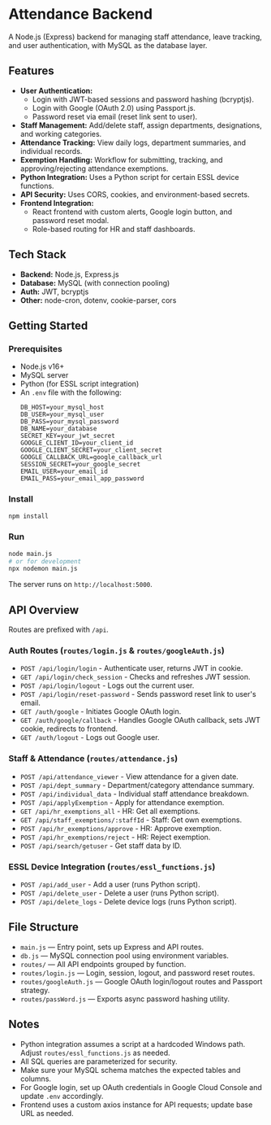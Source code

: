 # Attendance Backend

A Node.js (Express) backend for managing staff attendance, leave tracking, and user authentication, with MySQL as the database layer.

## Features

- **User Authentication:**
  - Login with JWT-based sessions and password hashing (bcryptjs).
  - Login with Google (OAuth 2.0) using Passport.js.
  - Password reset via email (reset link sent to user).
- **Staff Management:** Add/delete staff, assign departments, designations, and working categories.
- **Attendance Tracking:** View daily logs, department summaries, and individual records.
- **Exemption Handling:** Workflow for submitting, tracking, and approving/rejecting attendance exemptions.
- **Python Integration:** Uses a Python script for certain ESSL device functions.
- **API Security:** Uses CORS, cookies, and environment-based secrets.
- **Frontend Integration:**
  - React frontend with custom alerts, Google login button, and password reset modal.
  - Role-based routing for HR and staff dashboards.

## Tech Stack

- **Backend:** Node.js, Express.js
- **Database:** MySQL (with connection pooling)
- **Auth:** JWT, bcryptjs
- **Other:** node-cron, dotenv, cookie-parser, cors

## Getting Started

### Prerequisites

- Node.js v16+
- MySQL server
- Python (for ESSL script integration)
- An `.env` file with the following:
  ```
  DB_HOST=your_mysql_host
  DB_USER=your_mysql_user
  DB_PASS=your_mysql_password
  DB_NAME=your_database
  SECRET_KEY=your_jwt_secret
  GOOGLE_CLIENT_ID=your_client_id
  GOOGLE_CLIENT_SECRET=your_client_secret
  GOOGLE_CALLBACK_URL=google_callback_url
  SESSION_SECRET=your_google_secret
  EMAIL_USER=your_email_id
  EMAIL_PASS=your_email_app_password
  ```

### Install

```bash
npm install
```

### Run

```bash
node main.js
# or for development
npx nodemon main.js
```

The server runs on `http://localhost:5000`.

## API Overview

Routes are prefixed with `/api`.

### Auth Routes (`routes/login.js` & `routes/googleAuth.js`)

- `POST /api/login/login` - Authenticate user, returns JWT in cookie.
- `GET /api/login/check_session` - Checks and refreshes JWT session.
- `POST /api/login/logout` - Logs out the current user.
- `POST /api/login/reset-password` - Sends password reset link to user's email.
- `GET /auth/google` - Initiates Google OAuth login.
- `GET /auth/google/callback` - Handles Google OAuth callback, sets JWT cookie, redirects to frontend.
- `GET /auth/logout` - Logs out Google user.

### Staff & Attendance (`routes/attendance.js`)

- `POST /api/attendance_viewer` - View attendance for a given date.
- `POST /api/dept_summary` - Department/category attendance summary.
- `POST /api/individual_data` - Individual staff attendance breakdown.
- `POST /api/applyExemption` - Apply for attendance exemption.
- `GET /api/hr_exemptions_all` - HR: Get all exemptions.
- `GET /api/staff_exemptions/:staffId` - Staff: Get own exemptions.
- `POST /api/hr_exemptions/approve` - HR: Approve exemption.
- `POST /api/hr_exemptions/reject` - HR: Reject exemption.
- `POST /api/search/getuser` - Get staff data by ID.

### ESSL Device Integration (`routes/essl_functions.js`)

- `POST /api/add_user` - Add a user (runs Python script).
- `POST /api/delete_user` - Delete a user (runs Python script).
- `POST /api/delete_logs` - Delete device logs (runs Python script).

## File Structure

- `main.js` — Entry point, sets up Express and API routes.
- `db.js` — MySQL connection pool using environment variables.
- `routes/` — All API endpoints grouped by function.
- `routes/login.js` — Login, session, logout, and password reset routes.
- `routes/googleAuth.js` — Google OAuth login/logout routes and Passport strategy.
- `routes/passWord.js` — Exports async password hashing utility.

## Notes

- Python integration assumes a script at a hardcoded Windows path. Adjust `routes/essl_functions.js` as needed.
- All SQL queries are parameterized for security.
- Make sure your MySQL schema matches the expected tables and columns.
- For Google login, set up OAuth credentials in Google Cloud Console and update `.env` accordingly.
- Frontend uses a custom axios instance for API requests; update base URL as needed.
